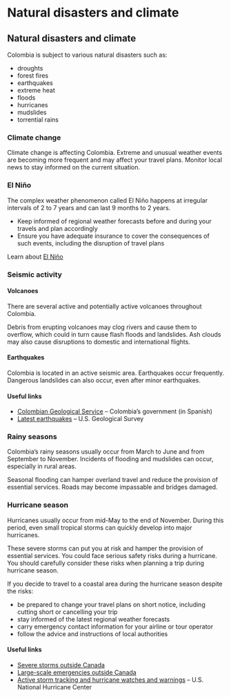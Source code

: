 # Natural disasters and climate

## Natural disasters and climate

Colombia is subject to various natural disasters such as:

* droughts
* forest fires
* earthquakes
* extreme heat
* floods
* hurricanes
* mudslides
* torrential rains

### Climate change

Climate change is affecting Colombia. Extreme and unusual weather events are becoming more frequent and may affect your travel plans. Monitor local news to stay informed on the current situation.

### El Niño

The complex weather phenomenon called El Niño happens at irregular intervals of 2 to 7 years and can last 9 months to 2 years.

* Keep informed of regional weather forecasts before and during your travels and plan accordingly
* Ensure you have adequate insurance to cover the consequences of such events, including the disruption of travel plans

Learn about [El Niño](https://www.canada.ca/en/environment-climate-change/services/weather-general-tools-resources/el-nino.html)

### Seismic activity

#### Volcanoes

There are several active and potentially active volcanoes throughout Colombia.

Debris from erupting volcanoes may clog rivers and cause them to overflow, which could in turn cause flash floods and landslides. Ash clouds may also cause disruptions to domestic and international flights.

#### Earthquakes

Colombia is located in an active seismic area. Earthquakes occur frequently. Dangerous landslides can also occur, even after minor earthquakes.

#### Useful links

* [Colombian Geological Service](http://www2.sgc.gov.co/ "Servicio GeolóGico Colombiano") – Colombia’s government (in Spanish)
* [Latest earthquakes](https://earthquake.usgs.gov/earthquakes/map/) – U.S. Geological Survey

### Rainy seasons

Colombia’s rainy seasons usually occur from March to June and from September to November. Incidents of flooding and mudslides can occur, especially in rural areas.

Seasonal flooding can hamper overland travel and reduce the provision of essential services. Roads may become impassable and bridges damaged.

### Hurricane season

Hurricanes usually occur from mid-May to the end of November. During this period, even small tropical storms can quickly develop into major hurricanes.

These severe storms can put you at risk and hamper the provision of essential services. You could face serious safety risks during a hurricane. You should carefully consider these risks when planning a trip during hurricane season.

If you decide to travel to a coastal area during the hurricane season despite the risks:

* be prepared to change your travel plans on short notice, including cutting short or cancelling your trip
* stay informed of the latest regional weather forecasts
* carry emergency contact information for your airline or tour operator
* follow the advice and instructions of local authorities

#### Useful links

* [Severe storms outside Canada](https://travel.gc.ca/travelling/health-safety/hurricanes-typhoons-cyclones-monsoons )
* [Large-scale emergencies outside Canada](https://travel.gc.ca/assistance/emergency-info/large-scale-emergencies-abroad)
* [Active storm tracking and hurricane watches and warnings](http://www.nhc.noaa.gov/) – U.S. National Hurricane Center
